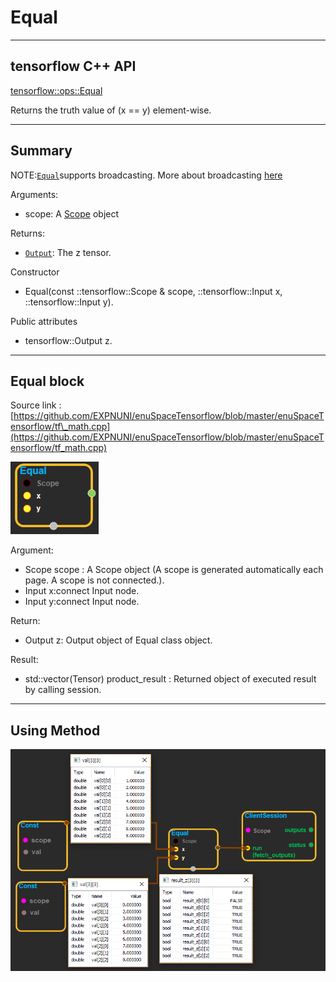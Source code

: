 # Equal

---

## tensorflow C++ API

[tensorflow::ops::Equal](https://www.tensorflow.org/api_docs/cc/class/tensorflow/ops/equal)

Returns the truth value of \(x == y\) element-wise.

---

## Summary

NOTE:[`Equal`](https://www.tensorflow.org/api_docs/cc/class/tensorflow/ops/equal.html#classtensorflow_1_1ops_1_1_equal)supports broadcasting. More about broadcasting [here](http://docs.scipy.org/doc/numpy/user/basics.broadcasting.html)

Arguments:

* scope: A [Scope](https://www.tensorflow.org/api_docs/cc/class/tensorflow/scope.html#classtensorflow_1_1_scope) object

Returns:

* [`Output`](https://www.tensorflow.org/api_docs/cc/class/tensorflow/output.html#classtensorflow_1_1_output): The z tensor.

Constructor

* Equal\(const ::tensorflow::Scope & scope, ::tensorflow::Input x, ::tensorflow::Input y\).

Public attributes

* tensorflow::Output z.

---

## Equal block

Source link : [https://github.com/EXPNUNI/enuSpaceTensorflow/blob/master/enuSpaceTensorflow/tf\_math.cpp](https://github.com/EXPNUNI/enuSpaceTensorflow/blob/master/enuSpaceTensorflow/tf_math.cpp)

![](/assets/math_Equal_Symbol.png)

Argument:

* Scope scope : A Scope object \(A scope is generated automatically each page. A scope is not connected.\).
* Input x:connect  Input node.
* Input y:connect  Input node.

Return:

* Output z: Output object of Equal class object.

Result:

* std::vector\(Tensor\) product\_result : Returned object of executed result by calling session.

---

## Using Method

![](/assets/math_Equal_Method.png)

